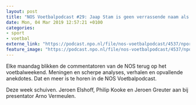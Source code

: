 ```yaml
---
layout: post
title: "NOS Voetbalpodcast #29: Jaap Stam is geen verrassende naam als coach voor Feyenoord en dat is jammer"
date: Mon, 04 Mar 2019 12:57:21 +0100
categories: 
- sport 
- voetbal 
externe_link: "https://podcast.npo.nl/file/nos-voetbalpodcast/4537/nporadio1_nos-voetbalpodcast_20190304_nos-voetbalpodcast-29-jaap-stam-is-geen-verrassende-naam-als-coach-voor-feyenoord-en-dat-is-jammer_U5AC8E.mp3"
feature_image: "https://podcast.npo.nl/file/nos-voetbalpodcast/4537/nporadio1_nos-voetbalpodcast_20190304_nos-voetbalpodcast-29-jaap-stam-is-geen-verrassende-naam-als-coach-voor-feyenoord-en-dat-is-jammer_U5AC8E.mp3"
---
```


Elke maandag blikken de commentatoren van de NOS terug op het voetbalweekend. Meningen en scherpe analyses, verhalen en opvallende anekdotes. Dat en meer is te horen in de NOS Voetbalpodcast.

Deze week schuiven. Jeroen Elshoff, Philip Kooke en Jeroen Greuter aan bij presentator Arno Vermeulen.
